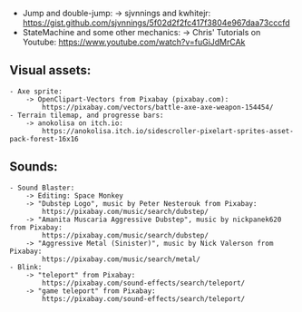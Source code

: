 - Jump and double-jump:
	-> sjvnnings and kwhitejr:
		https://gist.github.com/sjvnnings/5f02d2f2fc417f3804e967daa73cccfd
- StateMachine and some other mechanics:
	-> Chris' Tutorials on Youtube:
		https://www.youtube.com/watch?v=fuGiJdMrCAk



## Visual assets:
	- Axe sprite:
		-> OpenClipart-Vectors from Pixabay (pixabay.com):
			https://pixabay.com/vectors/battle-axe-axe-weapon-154454/
	- Terrain tilemap, and progresse bars:
		-> anokolisa on itch.io:
			https://anokolisa.itch.io/sidescroller-pixelart-sprites-asset-pack-forest-16x16


## Sounds:
	- Sound Blaster:
		-> Editing: Space Monkey
		-> "Dubstep Logo", music by Peter Nesterouk from Pixabay:
			https://pixabay.com/music/search/dubstep/
		-> "Amanita Muscaria Aggressive Dubstep", music by nickpanek620 from Pixabay:
			https://pixabay.com/music/search/dubstep/
		-> "Aggressive Metal (Sinister)", music by Nick Valerson from Pixabay:
			https://pixabay.com/music/search/metal/
	- Blink:
		-> "teleport" from Pixabay:
			https://pixabay.com/sound-effects/search/teleport/
		-> "game teleport" from Pixabay:
			https://pixabay.com/sound-effects/search/teleport/
